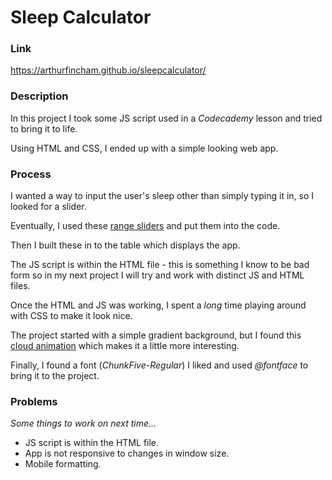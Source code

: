 <h1>Sleep Calculator</h1>

<h3>Link</h3>

https://arthurfincham.github.io/sleepcalculator/

<h3>Description</h3>

In this project I took some JS script used in a *Codecademy* lesson and tried to bring it to life.

Using HTML and CSS, I ended up with a simple looking web app.

<h3>Process</h3>

I wanted a way to input the user's sleep other than simply typing it in, so I looked for a slider. 

Eventually, I used these [range sliders](https://www.w3schools.com/howto/howto_js_rangeslider.asp) and put them into the code.

Then I built these in to the table which displays the app. 

The JS script is within the HTML file - this is something I know to be bad form so in my next project I will try and work with distinct JS and HTML files.

Once the HTML and JS was working, I spent a *long* time playing around with CSS to make it look nice. 

The project started with a simple gradient background, but I found this [cloud animation](https://codepen.io/P3R0/pen/RPbgaX) which makes it a little more interesting.

Finally, I found a font (*ChunkFive-Regular*) I liked and used *@fontface* to bring it to the project.

<h3>Problems</h3>

*Some things to work on next time...*


<ul>
  <li>JS script is within the HTML file.</li>
  <li>App is not responsive to changes in window size.</li>
  <li>Mobile formatting.</li>
 </ul>
 

